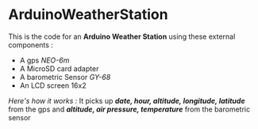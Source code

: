 # ArduinoWeatherStation

This is the code for an **Arduino Weather Station** using these external components :
- A gps *NEO-6m*
- A MicroSD card adapter
- A barometric Sensor *GY-68*
- An LCD screen 16x2



*Here's how it works :*
It picks up ***date, hour, altitude, longitude, latitude*** from the gps and ***altitude, air pressure, temperature*** from the barometric sensor
